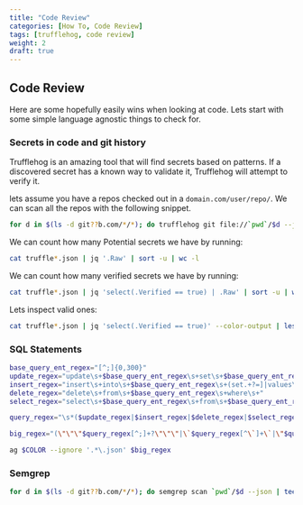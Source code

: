 ```yaml
---
title: "Code Review"
categories: [How To, Code Review]
tags: [trufflehog, code review]
weight: 2
draft: true
---
```


## Code Review

Here are some hopefully easily wins when looking at code. Lets start with some simple language agnostic things to check for.

### Secrets in code and git history

Trufflehog is an amazing tool that will find secrets based on patterns. If a discovered secret has a known way to validate it, Trufflehog will attempt to verify it.

lets assume you have a repos checked out in a `domain.com/user/repo/`. We can scan all the repos with the following snippet.

```bash
for d in $(ls -d git??b.com/*/*); do trufflehog git file://`pwd`/$d --json | tee truffle-$(echo $d | sed 's|/|-|g').json; done 
```

We can count how many Potential secrets we have by running:

```bash
cat truffle*.json | jq '.Raw' | sort -u | wc -l
```


We can count how many verified secrets we have by running:

```bash
cat truffle*.json | jq 'select(.Verified == true) | .Raw' | sort -u | wc -l  
```

Lets inspect valid ones:

```bash
cat truffle*.json | jq 'select(.Verified == true)' --color-output | less 
```

### SQL Statements

```bash
base_query_ent_regex="[^;]{0,300}"
update_regex="update\s+$base_query_ent_regex\s+set\s+$base_query_ent_regex\s+where\s+"
insert_regex="insert\s+into\s+$base_query_ent_regex\s+(set.+?=]|values\s+(\(|select))\s+"
delete_regex="delete\s+from\s+$base_query_ent_regex\s+where\s+"
select_regex="select\s+$base_query_ent_regex\s+from\s+$base_query_ent_regex\s+where\s+"

query_regex="\s*($update_regex|$insert_regex|$delete_regex|$select_regex)"

big_regex="(\"\"\"$query_regex[^;]+?\"\"\"|\`$query_regex[^\`]+\`|\"$query_regex[^\"]+\"|'$query_regex[^']+')"

ag $COLOR --ignore '.*\.json' $big_regex
```

### Semgrep

```bash
for d in $(ls -d git??b.com/*/*); do semgrep scan `pwd`/$d --json | tee semgrep-$(echo $d | sed 's|/|-|g').json; done
```